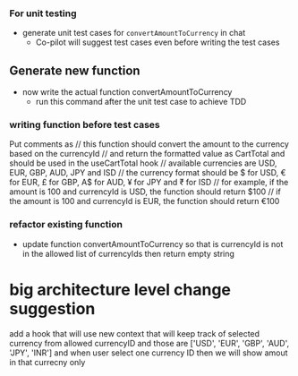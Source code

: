 ### For unit testing
- generate unit test cases for `convertAmountToCurrency` in chat
    - Co-pilot will suggest test cases even before writing the test cases


## Generate new function
- now write the actual function convertAmountToCurrency
  - run this command after the unit test case to achieve TDD





### writing function before test cases
Put comments as
// this function should convert the amount to the currency based on the currencyId
// and return the formatted value as CartTotal and should be used in the useCartTotal hook
// available currencies are USD, EUR, GBP, AUD, JPY and ISD
// the currency format should be $ for USD, € for EUR, £ for GBP, A$ for AUD, ¥ for JPY and ₹ for ISD
// for example, if the amount is 100 and currencyId is USD, the function should return $100
// if the amount is 100 and currencyId is EUR, the function should return €100


### refactor existing function
- update function convertAmountToCurrency so that is currencyId is not in the allowed list of currencyIds then return empty string



# big architecture level change suggestion
add a hook that will use new context that will keep track of selected currency from allowed currencyID and those are ['USD', 'EUR', 'GBP', 'AUD', 'JPY', 'INR'] and when user select one currency ID then we will show amout in that currecny only
